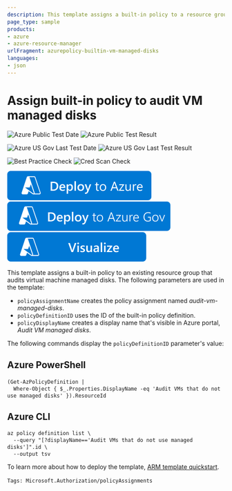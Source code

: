 ```yaml
---
description: This template assigns a built-in policy to a resource group scope to audit virtual machine (VM) managed disks.
page_type: sample
products:
- azure
- azure-resource-manager
urlFragment: azurepolicy-builtin-vm-managed-disks
languages:
- json
---
```

# Assign built-in policy to audit VM managed disks

![Azure Public Test Date](https://azurequickstartsservice.blob.core.windows.net/badges/quickstarts/microsoft.authorization/azurepolicy-builtin-vm-managed-disks/PublicLastTestDate.svg)
![Azure Public Test Result](https://azurequickstartsservice.blob.core.windows.net/badges/quickstarts/microsoft.authorization/azurepolicy-builtin-vm-managed-disks/PublicDeployment.svg)

![Azure US Gov Last Test Date](https://azurequickstartsservice.blob.core.windows.net/badges/quickstarts/microsoft.authorization/azurepolicy-builtin-vm-managed-disks/FairfaxLastTestDate.svg)
![Azure US Gov Last Test Result](https://azurequickstartsservice.blob.core.windows.net/badges/quickstarts/microsoft.authorization/azurepolicy-builtin-vm-managed-disks/FairfaxDeployment.svg)

![Best Practice Check](https://azurequickstartsservice.blob.core.windows.net/badges/quickstarts/microsoft.authorization/azurepolicy-builtin-vm-managed-disks/BestPracticeResult.svg)
![Cred Scan Check](https://azurequickstartsservice.blob.core.windows.net/badges/quickstarts/microsoft.authorization/azurepolicy-builtin-vm-managed-disks/CredScanResult.svg)

[![Deploy To Azure](https://raw.githubusercontent.com/Azure/azure-quickstart-templates/master/1-CONTRIBUTION-GUIDE/images/deploytoazure.svg?sanitize=true)](https://portal.azure.com/#create/Microsoft.Template/uri/https%3A%2F%2Fraw.githubusercontent.com%2FAzure%2Fazure-quickstart-templates%2Fmaster%2Fquickstarts%2Fmicrosoft.authorization%2Fazurepolicy-builtin-vm-managed-disks%2Fazuredeploy.json)
[![Deploy To Azure US Gov](https://raw.githubusercontent.com/Azure/azure-quickstart-templates/master/1-CONTRIBUTION-GUIDE/images/deploytoazuregov.svg?sanitize=true)](https://portal.azure.us/#create/Microsoft.Template/uri/https%3A%2F%2Fraw.githubusercontent.com%2FAzure%2Fazure-quickstart-templates%2Fmaster%2Fquickstarts%2Fmicrosoft.authorization%2Fazurepolicy-builtin-vm-managed-disks%2Fazuredeploy.json)
[![Visualize](https://raw.githubusercontent.com/Azure/azure-quickstart-templates/master/1-CONTRIBUTION-GUIDE/images/visualizebutton.svg?sanitize=true)](http://armviz.io/#/?load=https%3A%2F%2Fraw.githubusercontent.com%2FAzure%2Fazure-quickstart-templates%2Fmaster%2Fquickstarts%2Fmicrosoft.authorization%2Fazurepolicy-builtin-vm-managed-disks%2Fazuredeploy.json)

This template assigns a built-in policy to an existing resource group that audits virtual machine managed disks. The following parameters are used in the template:

- `policyAssignmentName` creates the policy assignment named _audit-vm-managed-disks_.
- `policyDefinitionID` uses the ID of the built-in policy definition.
- `policyDisplayName` creates a display name that's visible in Azure portal, _Audit VM managed disks_.

The following commands display the `policyDefinitionID` parameter's value:

## Azure PowerShell

```
(Get-AzPolicyDefinition |
  Where-Object { $_.Properties.DisplayName -eq 'Audit VMs that do not use managed disks' }).ResourceId
```

## Azure CLI

```
az policy definition list \
  --query "[?displayName=='Audit VMs that do not use managed disks']".id \
  --output tsv
```

To learn more about how to deploy the template, [ARM template quickstart](https://learn.microsoft.com/azure/governance/policy/assign-policy-template).

`Tags: Microsoft.Authorization/policyAssignments`
